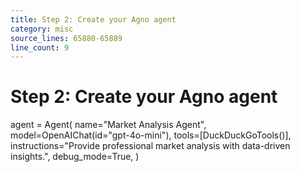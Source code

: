 ```yaml
---
title: Step 2: Create your Agno agent
category: misc
source_lines: 65880-65889
line_count: 9
---
```


# Step 2: Create your Agno agent
agent = Agent(
    name="Market Analysis Agent",
    model=OpenAIChat(id="gpt-4o-mini"),
    tools=[DuckDuckGoTools()],
    instructions="Provide professional market analysis with data-driven insights.",
    debug_mode=True,
)


